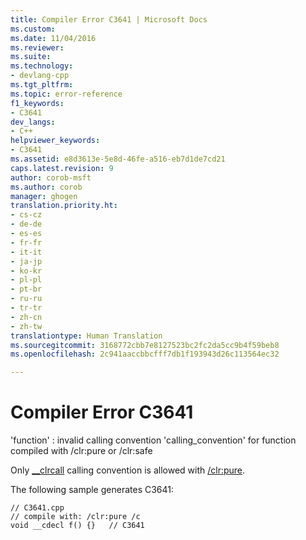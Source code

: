 ```yaml
---
title: Compiler Error C3641 | Microsoft Docs
ms.custom: 
ms.date: 11/04/2016
ms.reviewer: 
ms.suite: 
ms.technology:
- devlang-cpp
ms.tgt_pltfrm: 
ms.topic: error-reference
f1_keywords:
- C3641
dev_langs:
- C++
helpviewer_keywords:
- C3641
ms.assetid: e8d3613e-5e8d-46fe-a516-eb7d1de7cd21
caps.latest.revision: 9
author: corob-msft
ms.author: corob
manager: ghogen
translation.priority.ht:
- cs-cz
- de-de
- es-es
- fr-fr
- it-it
- ja-jp
- ko-kr
- pl-pl
- pt-br
- ru-ru
- tr-tr
- zh-cn
- zh-tw
translationtype: Human Translation
ms.sourcegitcommit: 3168772cbb7e8127523bc2fc2da5cc9b4f59beb8
ms.openlocfilehash: 2c941aaccbbcfff7db1f193943d26c113564ec32

---
```

# Compiler Error C3641
'function' : invalid calling convention 'calling_convention' for function compiled with /clr:pure or /clr:safe  
  
 Only [__clrcall](../../cpp/clrcall.md) calling convention is allowed with [/clr:pure](../../build/reference/clr-common-language-runtime-compilation.md).  
  
 The following sample generates C3641:  
  
```  
// C3641.cpp  
// compile with: /clr:pure /c  
void __cdecl f() {}   // C3641  
```


<!--HONumber=Jan17_HO1-->


